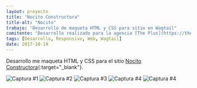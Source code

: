 ```yaml
---
layout: proyecto
title: "Nocito Constructora"
title-alt: "Nocito"
trabajo: "Desarrollo de maqueta HTML y CSS para sitio en Wagtail"
comitente: "Desarrollo realizado para la agencia [The Plus](https://theplus.agency)."
tags: [Desarrollo, Responsivo, Web, Wagtail]
date: 2017-10-19
---
```


Desarrollo me maqueta HTML y CSS para el sitio [Nocito Constructora](https://www.nocitoconstructora.com.ar/){:target="_blank"}.

<div class="fotorama" data-loop="true">
    <img src="{{ site.baseurl }}/img/2017_nocito-01.jpg" alt="Captura #1" />
    <img src="{{ site.baseurl }}/img/2017_nocito-02.jpg" alt="Captura #2" />
    <img src="{{ site.baseurl }}/img/2017_nocito-03.jpg" alt="Captura #3" />
    <img src="{{ site.baseurl }}/img/2017_nocito-04.jpg" alt="Captura #4" />
    <img src="{{ site.baseurl }}/img/2017_nocito-05.jpg" alt="Captura #4" />
</div>
